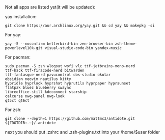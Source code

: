 Not all apps are listed yet(it will be updated):

yay installation:
```
git clone https://aur.archlinux.org/yay.git && cd yay && makepkg -si
```

For yay:
```
yay -S --noconfirm betterbird-bin zen-browser-bin zsh-theme-powerlevel10k-git visual-studio-code-bin yandex-music
```

For pacman:
```
sudo pacman -S zsh wlogout wofi vlc ttf-jetbrains-mono-nerd 
ttf-hack ttf-firacode-nerd bitwarden
ttf-fantasque-nerd pavucontrol obs-studio okular
obsidian neovim nautilus kitty
hypridle hyprlock hyprshot hyprutils hyprpaper hyprsunset
flatpak bluez blueberry swaync
libreoffice-still kdeconnect starship
calcurse nwg-panel nwg-look
qt5ct qt6ct
```
For zsh:
```
git clone --depth=1 https://github.com/mattmc3/antidote.git ${ZDOTDIR:-~}/.antidote
```
next you should put .zshrc and .zsh-plugins.txt into your /home/$user folder
